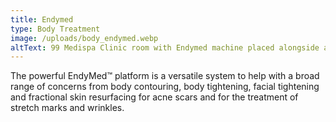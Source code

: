 ```yaml
---
title: Endymed
type: Body Treatment
image: /uploads/body_endymed.webp
altText: 99 Medispa Clinic room with Endymed machine placed alongside a patient's chair
---
```

The powerful EndyMed™ platform is a versatile system to help with a broad range of concerns from body contouring, body tightening, facial tightening and fractional skin resurfacing for acne scars and for the treatment of stretch marks and wrinkles.